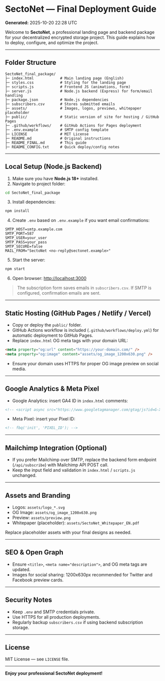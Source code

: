 # SectoNet — Final Deployment Guide

**Generated:** 2025-10-20 22:28 UTC

Welcome to **SectoNet**, a professional landing page and backend package for your decentralized encrypted storage project. This guide explains how to deploy, configure, and optimize the project.

---

## Folder Structure

```
SectoNet_final_package/
├─ index.html            # Main landing page (English)
├─ styles.css            # Styling for the landing page
├─ scripts.js            # Frontend JS (animations, form)
├─ server.js             # Node.js backend (Express) for form/email handling
├─ package.json          # Node.js dependencies
├─ subscribers.csv       # Stores submitted emails
├─ assets/               # Images, logos, previews, whitepaper placeholder
├─ public/               # Static version of site for hosting / GitHub Pages
├─ .github/workflows/    # GitHub Actions for Pages deployment
├─ .env.example          # SMTP config template
├─ LICENSE               # MIT License
├─ README.md             # Original instructions
├─ README_FINAL.md       # This guide
├─ README_CONFIG.txt     # Quick deploy/config notes
```

---

## Local Setup (Node.js Backend)

1. Make sure you have **Node.js 18+** installed.
2. Navigate to project folder:
```bash
cd SectoNet_final_package
```
3. Install dependencies:
```bash
npm install
```
4. Create `.env` based on `.env.example` if you want email confirmations:
```env
SMTP_HOST=smtp.example.com
SMTP_PORT=587
SMTP_USER=your_user
SMTP_PASS=your_pass
SMTP_SECURE=false
MAIL_FROM="SectoNet <no-reply@sectonet.example>"
```
5. Start the server:
```bash
npm start
```
6. Open browser: [http://localhost:3000](http://localhost:3000)

> The subscription form saves emails in `subscribers.csv`. If SMTP is configured, confirmation emails are sent.

---

## Static Hosting (GitHub Pages / Netlify / Vercel)

- Copy or deploy the `public/` folder.
- GitHub Actions workflow is included (`.github/workflows/deploy.yml`) for automatic deployment to GitHub Pages.
- Replace `index.html` OG meta tags with your domain URL:
```html
<meta property="og:url" content="https://your-domain.com/" />
<meta property="og:image" content="assets/og_image_1200x630.png" />
```
- Ensure your domain uses HTTPS for proper OG image preview on social media.

---

## Google Analytics & Meta Pixel

- Google Analytics: insert GA4 ID in `index.html` comments:
```html
<!-- <script async src="https://www.googletagmanager.com/gtag/js?id=G-XXXXXXX"></script> -->
```
- Meta Pixel: insert your Pixel ID:
```html
<!-- fbq('init', 'PIXEL_ID'); -->
```

---

## Mailchimp Integration (Optional)

- If you prefer Mailchimp over SMTP, replace the backend form endpoint (`/api/subscribe`) with Mailchimp API POST call.
- Keep the input field and validation in `index.html` / `scripts.js` unchanged.

---

## Assets and Branding

- Logos: `assets/logo_*.svg`
- OG Image: `assets/og_image_1200x630.png`
- Preview: `assets/preview.png`
- Whitepaper (placeholder): `assets/SectoNet_Whitepaper_EN.pdf`

Replace placeholder assets with your final designs as needed.

---

## SEO & Open Graph

- Ensure `<title>`, `<meta name="description">`, and OG meta tags are updated.
- Images for social sharing: 1200x630px recommended for Twitter and Facebook preview cards.

---

## Security Notes

- Keep `.env` and SMTP credentials private.
- Use HTTPS for all production deployments.
- Regularly backup `subscribers.csv` if using backend subscription storage.

---

## License

MIT License — see `LICENSE` file.

---

**Enjoy your professional SectoNet deployment!**